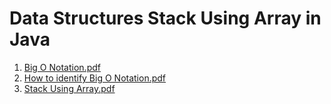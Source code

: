 # Data Structures Stack Using Array in Java

1. [Big O Notation.pdf](https://github.com/VaibhavMojidra/Data-Structures---Stack-Using-Array-in-Java/blob/master/Documentation/Big%20O%20Notation.pdf)
2. [How to identify Big O Notation.pdf](https://github.com/VaibhavMojidra/Data-Structures---Stack-Using-Array-in-Java/blob/master/Documentation/How%20to%20identify%20Big%20O%20Notation.pdf)
3. [Stack Using Array.pdf](https://github.com/VaibhavMojidra/Data-Structures---Stack-Using-Array-in-Java/blob/master/Documentation/Stack%20Using%20Array.pdf)
